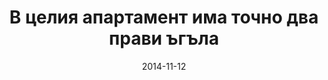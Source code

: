 ---
title: 'В целия апартамент има точно два прави ъгъла'
description: 'Къща на два етажа със стая за всеки. На първия етаж има хол с кухня и трапезария, спалня с баня и дрешник, малка тоалетна за гости и складови пространства. На втория етаж има по два малки апартамента, състоящи се от хол, спалня, баня и един дрешник.'
cover: '/bg/videos/животът-е-хубав.jpg'
video: 'https://youtu.be/CP2wz23Ue6g'
tags: [private, contemporary, kitchen, livingroom, bedroom, bathroom, nursery]
date: 2014-11-12
---